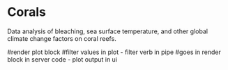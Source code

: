 # Corals
Data analysis of bleaching, sea surface temperature, and other global climate change factors on coral reefs.

#render plot block
#filter values in plot - filter verb in pipe 
#goes in render block in server code - plot output in ui 
